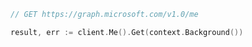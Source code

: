 <!-- markdownlint-disable MD041 -->

```go
// GET https://graph.microsoft.com/v1.0/me

result, err := client.Me().Get(context.Background())
```
